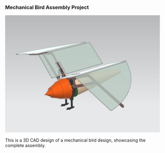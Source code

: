 ### Mechanical Bird Assembly Project

![MEchanic Bird Assembly Project](https://github.com/hugovr24/Projects/blob/master/Aerospace_Mechanical_Eng_Projects/NX_Designs/PROJECT20_MECHANICAL_BIRD_DESIGN/mech_bird_assy.png)

This is a 3D CAD design of a mechanical bird design, showcasing the complete assembly.
